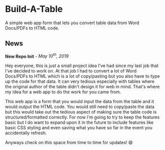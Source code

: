 # Build-A-Table

A simple web app form that lets you convert table data from Word Docs/PDFs to HTML code.

## News

**New Repo Init** - *May 10<sup>th</sup>, 2019*

Hey everyone, this is just a small project idea I've had since my last job that I've decided to work on. At that job I had to convert a lot of Word Docs/PDFs to HTML which is a lot of copy/pasting but you also have to type up the code for that data. It can very tedious especially with tables where the original author of the table didn't design it for web in mind. That's where my idea for a web app to do the work for you came from.

This web app is a form that you would input the data from the table and it would output the HTML code. You would still need to copy/paste the data but this would take out the tedious aspect of making sure the table code is structured/formatted correctly. For now I'm going to try to keep the features basic but I do want to expand upon it in the future to include features like basic CSS styling and even saving what you have so far in the event you accidentally refresh.

Anyways check on this space from time to time for updates! :smile: